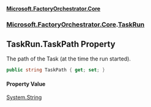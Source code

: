 #### [Microsoft.FactoryOrchestrator.Core](./Microsoft-FactoryOrchestrator-Core.md 'Microsoft.FactoryOrchestrator.Core')
### [Microsoft.FactoryOrchestrator.Core](./Microsoft-FactoryOrchestrator-Core.md 'Microsoft.FactoryOrchestrator.Core').[TaskRun](./Microsoft-FactoryOrchestrator-Core-TaskRun.md 'Microsoft.FactoryOrchestrator.Core.TaskRun')
## TaskRun.TaskPath Property
The path of the Task (at the time the run started).  
```csharp
public string TaskPath { get; set; }
```
#### Property Value
[System.String](https://docs.microsoft.com/en-us/dotnet/api/System.String 'System.String')  
